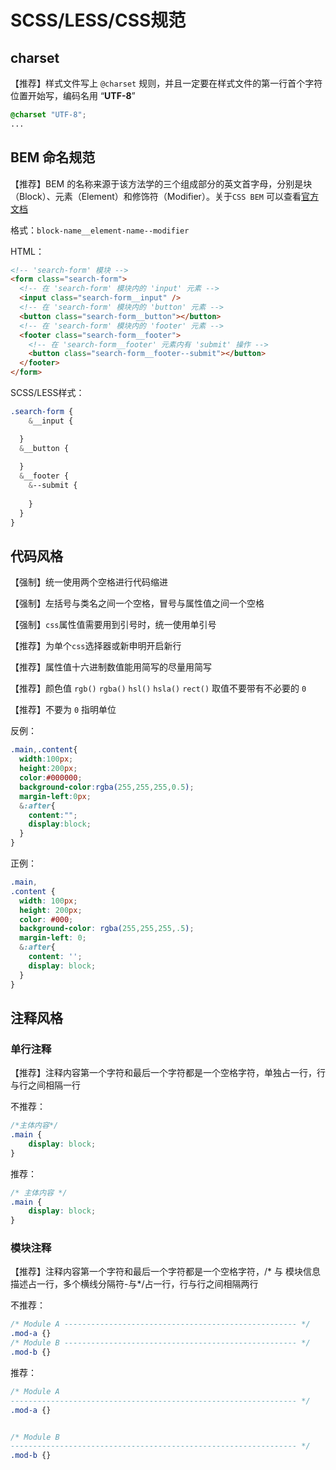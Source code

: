# SCSS/LESS/CSS规范

## charset

【推荐】样式文件写上 `@charset` 规则，并且一定要在样式文件的第一行首个字符位置开始写，编码名用 “**UTF-8**”

```css
@charset "UTF-8";
...
```

## BEM 命名规范

【推荐】BEM 的名称来源于该方法学的三个组成部分的英文首字母，分别是块（Block）、元素（Element）和修饰符（Modifier）。关于`CSS BEM` 可以查看[官方文档](https://en.bem.info/methodology/css/)

格式：`block-name__element-name--modifier`

HTML：

```html
<!-- 'search-form' 模块 -->
<form class="search-form">
  <!-- 在 'search-form' 模块内的 'input' 元素 -->
  <input class="search-form__input" />
  <!-- 在 'search-form' 模块内的 'button' 元素 -->
  <button class="search-form__button"></button>
  <!-- 在 'search-form' 模块内的 'footer' 元素 -->
  <footer class="search-form__footer">
    <!-- 在 'search-form__footer' 元素内有 'submit' 操作 -->
  	<button class="search-form__footer--submit"></button>
  </footer>
</form>
```

SCSS/LESS样式：

```css
.search-form {
	&__input {

  }
  &__button {
  
  }
  &__footer {
    &--submit {
    
    }
  }
}  
```

## 代码风格

【强制】统一使用两个空格进行代码缩进

【强制】左括号与类名之间一个空格，冒号与属性值之间一个空格

【强制】`css`属性值需要用到引号时，统一使用单引号

【推荐】为单个`css`选择器或新申明开启新行

【推荐】属性值十六进制数值能用简写的尽量用简写

【推荐】颜色值 `rgb()` `rgba()` `hsl()` `hsla()` `rect()` 取值不要带有不必要的 `0`

【推荐】不要为 `0` 指明单位

反例：

```css
.main,.content{
  width:100px;
  height:200px;
  color:#000000;
  background-color:rgba(255,255,255,0.5);
  margin-left:0px;
  &:after{
  	content:"";
    display:block;
  }
}
```

正例：

```css
.main,
.content {
  width: 100px;
  height: 200px;
  color: #000;
  background-color: rgba(255,255,255,.5);
  margin-left: 0;
  &:after{
  	content: '';
    display: block;
  }
}
```

## 注释风格

### 单行注释

【推荐】注释内容第一个字符和最后一个字符都是一个空格字符，单独占一行，行与行之间相隔一行

不推荐：

```css
/*主体内容*/
.main {
	display: block;
}
```

推荐：

```css
/* 主体内容 */
.main {
	display: block;
}
```

### 模块注释

【推荐】注释内容第一个字符和最后一个字符都是一个空格字符，/* 与 模块信息描述占一行，多个横线分隔符-与*/占一行，行与行之间相隔两行

不推荐：

```css
/* Module A ---------------------------------------------------- */
.mod-a {}
/* Module B ---------------------------------------------------- */
.mod-b {}
```

推荐：

```css
/* Module A
---------------------------------------------------------------- */
.mod-a {}


/* Module B
---------------------------------------------------------------- */
.mod-b {}
```



